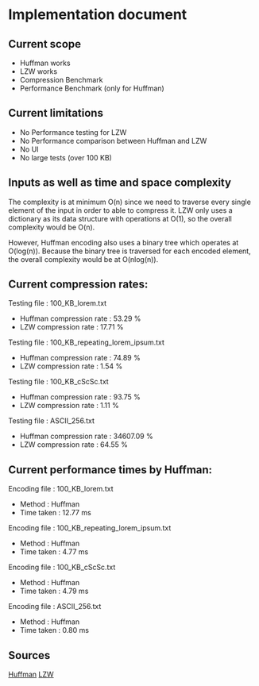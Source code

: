 # Implementation document

## Current scope

- Huffman works
- LZW works
- Compression Benchmark
- Performance Benchmark (only for Huffman) 

## Current limitations

- No Performance testing for LZW
- No Performance comparison between Huffman and LZW
- No UI
- No large tests (over 100 KB)

## Inputs as well as time and space complexity

The complexity is at minimum O(n) since we need to traverse every single element of the input in order to able to compress it. 
LZW only uses a dictionary as its data structure with operations at O(1), so the overall complexity would be O(n).

However, Huffman encoding also uses a binary tree which operates at O(log(n)). Because the binary tree is traversed for each encoded element, the overall complexity would be at O(nlog(n)). 

## Current compression rates: 

Testing file : 100_KB_lorem.txt
- Huffman compression rate : 53.29 %
- LZW     compression rate : 17.71 %

Testing file : 100_KB_repeating_lorem_ipsum.txt
- Huffman compression rate : 74.89 %
- LZW     compression rate : 1.54 %

Testing file : 100_KB_cScSc.txt
- Huffman compression rate : 93.75 %
- LZW     compression rate : 1.11 %

Testing file : ASCII_256.txt
- Huffman compression rate : 34607.09 %
- LZW     compression rate : 64.55 %

## Current performance times by Huffman: 

Encoding file : 100_KB_lorem.txt
- Method        : Huffman
- Time taken    : 12.77 ms

Encoding file : 100_KB_repeating_lorem_ipsum.txt
- Method        : Huffman
- Time taken    : 4.77 ms

Encoding file : 100_KB_cScSc.txt
- Method        : Huffman
- Time taken    : 4.79 ms

Encoding file : ASCII_256.txt
- Method        : Huffman
- Time taken    : 0.80 ms

## Sources

[Huffman](https://en.wikipedia.org/wiki/Huffman_coding)
[LZW](https://en.wikipedia.org/wiki/Lempel%E2%80%93Ziv%E2%80%93Welch)


